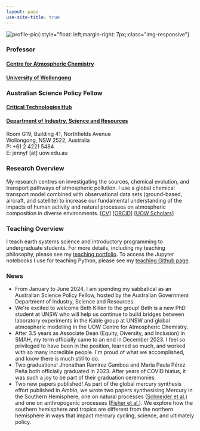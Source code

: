 ```yaml
---
layout: page
use-site-title: true
---
```


![profile-pic](img/jenny-fisher-bnw_med_hr.jpeg){:style="float: left;margin-right: 7px;:class="img-responsive"}
### Professor
#### [Centre for Atmospheric Chemistry](https://www.uow.edu.au/science-medicine-health/research/centre-for-atmospheric-chemistry/)<br />
#### [University of Wollongong](https://www.uow.edu.au/)

### Australian Science Policy Fellow
#### [Critical Technologies Hub](https://www.industry.gov.au/science-technology-and-innovation/technology)<br />
#### [Department of Industry, Science and Resources](https://www.industry.gov.au/)

Room G19, Building 41, Northfields Avenue  
Wollongong, NSW 2522, Australia  
P: +61 2 4221 5484  
E: jennyf [at] uow.edu.au

### Research Overview
My research centres on investigating the sources, chemical evolution, and transport pathways of atmospheric pollution. I use a global chemical transport model combined with observational data sets (ground-based, aircraft, and satellite) to increase our fundamental understanding of the impacts of human activity and natural processes on atmospheric composition in diverse environments. [[CV]](pdfs/CV_web.pdf) [[ORCiD]](http://orcid.org/0000-0002-2921-1691) [[UOW Scholars]](https://scholars.uow.edu.au/display/jenny_fisher)

### Teaching Overview
I teach earth systems science and introductory programming to undergraduate students. For more details, including my teaching philosophy, please see my [teaching portfolio](https://sites.google.com/view/jfisher-teaching-portfolio/home). To access the Jupyter notebooks I use for teaching Python, please see my [teaching Github page](https://jennyfisher.github.io/computing-modelling-earthsci/).

### News
- From January to June 2024, I am spending my sabbatical as an Australian Science Policy Fellow, hosted by the Australian Government Department of Industry, Science and Resources.
- We're excited to welcome Beth Killen to the group! Beth is a new PhD student at UNSW who will help us continue to build bridges between laboratory experiments in the Kable group at UNSW and global atmospheric modelling in the UOW Centre for Atmospheric Chemistry.
- After 3.5 years as Associate Dean (Equity, Diversity, and Inclusion) in SMAH, my term officially came to an end in December 2023. I feel so privileged to have been in the position, learned so much, and worked with so many incredible people. I'm proud of what we accomplished, and know there is much still to do.
- Two graduations! Jhonathan Ramirez Gamboa and Maria Paula Pérez Peña both officially graduated in 2023. After years of COVID hiatus, it was such a joy to be part of their graduation ceremonies.
- Two new papers published! As part of the global mercury synthesis effort published in *Ambio*, we wrote two papers synthesising Mercury in the Southern Hemisphere, one on natural processes ([Schneider et al.](https://link.springer.com/article/10.1007/s13280-023-01832-5)) and one on anthropogenic processes ([Fisher et al.](https://link.springer.com/article/10.1007/s13280-023-01840-5)). We explore how the southern hemisphere and tropics are different from the northern hemisphere in ways that impact mercury cycling, science, and ultimately policy.
